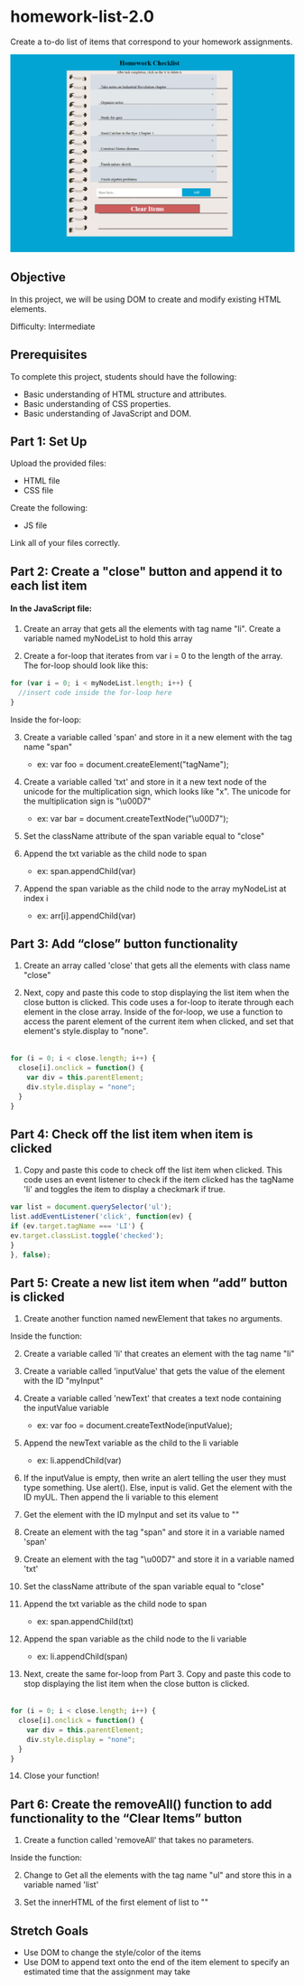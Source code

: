 # homework-list-2.0

Create a to-do list of items that correspond to your homework assignments.

![HomeworkChecklist](homeworkchecklist.png)

## Objective

In this project, we will be using DOM to create and modify existing HTML elements.

Difficulty: Intermediate

## Prerequisites

To complete this project, students should have the following:

* Basic understanding of HTML structure and attributes.
* Basic understanding of CSS properties.
* Basic understanding of JavaScript and DOM.

## Part 1: Set Up

Upload the provided files:
* HTML file
* CSS file

Create the following:
* JS file

Link all of your files correctly.

## Part 2: Create a "close" button and append it to each list item

#### In the JavaScript file:
1. Create an array that gets all the elements with tag name "li". Create a variable named myNodeList to hold this array

2. Create a for-loop that iterates from var i = 0 to the length of the array. The for-loop should look like this:

```javascript
for (var i = 0; i < myNodeList.length; i++) {
  //insert code inside the for-loop here
}
```

Inside the for-loop:

3. Create a variable called 'span' and store in it a new element with the tag name "span"
   * ex: var foo = document.createElement("tagName");
 
4. Create a variable called 'txt' and store in it a new text node of the unicode for the multiplication sign, which looks like "x". The unicode for the multiplication sign is "\u00D7"
   * ex: var bar = document.createTextNode("\u00D7");

5. Set the className attribute of the span variable equal to "close"

6. Append the txt variable as the child node to span
    *	 ex: span.appendChild(var)
    
7. Append the span variable as the child node to the array myNodeList at index i
    *  ex: arr[i].appendChild(var)

## Part 3: Add “close” button functionality

1. Create an array called 'close' that gets all the elements with class name "close"
   
2. Next, copy and paste this code to stop displaying the list item when the close button is clicked. This code uses a for-loop to iterate through each element in the close array. Inside of the for-loop, we use a function to access the parent element of the current item when clicked, and set that element's style.display to "none". 

```JavaScript

for (i = 0; i < close.length; i++) {
  close[i].onclick = function() {
    var div = this.parentElement;
    div.style.display = "none";
  }
}
```

## Part 4: Check off the list item when item is clicked

1. Copy and paste this code to check off the list item when clicked. This code uses an event listener to check if the item clicked has the tagName 'li' and toggles the item to display a checkmark if true. 
```javascript
var list = document.querySelector('ul');
list.addEventListener('click', function(ev) {
if (ev.target.tagName === 'LI') {
ev.target.classList.toggle('checked');
}
}, false);
```

## Part 5: Create a new list item when “add” button is clicked

1. Create another function named newElement that takes no arguments.

Inside the function:

2. Create a variable called 'li' that creates an element with the tag name "li"

3. Create a variable called 'inputValue' that gets the value of the element with the ID "myInput"

4. Create a variable called 'newText' that creates a text node containing the inputValue variable
   * ex: var foo = document.createTextNode(inputValue);

5. Append the newText variable as the child to the li variable
   * ex: li.appendChild(var)
 
6. If the inputValue is empty, then write an alert telling the user they must type something. Use alert(). Else, input is valid. Get the element with the ID myUL. Then append the li variable to this element

7. Get the element with the ID myInput and set its value to ""

8. Create an element with the tag "span" and store it in a variable named 'span'

9. Create an element with the tag "\u00D7" and store it in a variable named 'txt'
 
10. Set the className attribute of the span variable equal to "close"

11. Append the txt variable as the child node to span
    * ex: span.appendChild(txt)
  
12. Append the span variable as the child node to the li variable
    * ex: li.appendChild(span)

13. Next, create the same for-loop from Part 3. Copy and paste this code to stop displaying the list item when the close button is clicked.

```JavaScript

for (i = 0; i < close.length; i++) {
  close[i].onclick = function() {
    var div = this.parentElement;
    div.style.display = "none";
  }
}
```

14. Close your function!

## Part 6: Create the removeAll() function to add functionality to the “Clear Items” button

1. Create a function called 'removeAll' that takes no parameters.

Inside the function:

2. Change to Get all the elements with the tag name "ul" and store this in a variable named 'list'

4. Set the innerHTML of the first element of list to ""

## Stretch Goals
* Use DOM to change the style/color of the items  
* Use DOM to append text onto the end of the item element to specify an estimated time that the assignment may take
